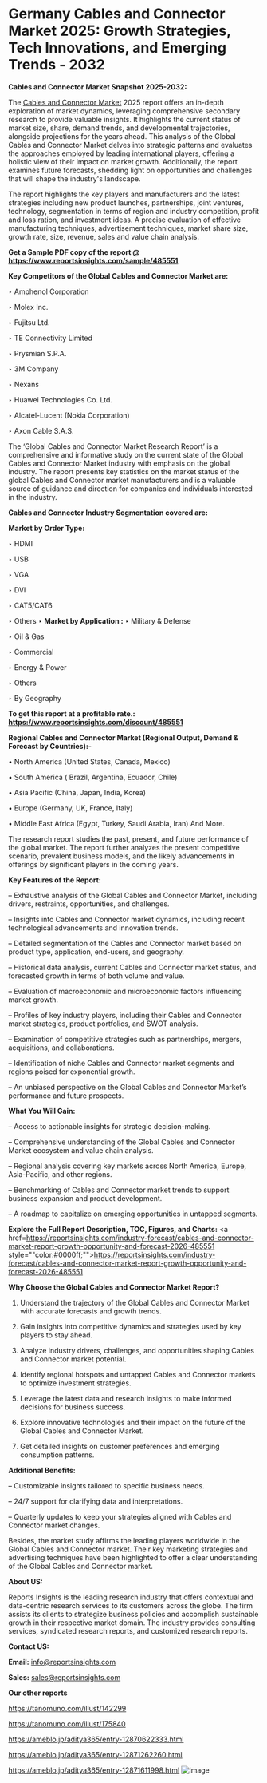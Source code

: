 # Germany Cables and Connector Market 2025: Growth Strategies, Tech Innovations, and Emerging Trends - 2032

<strong>Cables and Connector Market Snapshot 2025-2032:</strong>

The <a href=https://www.reportsinsights.com/sample/485551>Cables and Connector Market</a> 2025 report offers an in-depth exploration of market dynamics, leveraging comprehensive secondary research to provide valuable insights. It highlights the current status of market size, share, demand trends, and developmental trajectories, alongside projections for the years ahead. This analysis of the Global Cables and Connector Market delves into strategic patterns and evaluates the approaches employed by leading international players, offering a holistic view of their impact on market growth. Additionally, the report examines future forecasts, shedding light on opportunities and challenges that will shape the industry's landscape.

The report highlights the key players and manufacturers and the latest strategies including new product launches, partnerships, joint ventures, technology, segmentation in terms of region and industry competition, profit and loss ration, and investment ideas. A precise evaluation of effective manufacturing techniques, advertisement techniques, market share size, growth rate, size, revenue, sales and value chain analysis.

<strong>Get a Sample PDF copy of the report @ <a href=https://www.reportsinsights.com/sample/485551 style=color:#0000ff;>https://www.reportsinsights.com/sample/485551</a></strong>

<strong>Key Competitors of the Global Cables and Connector Market are:</strong>

‣ Amphenol Corporation

‣ Molex Inc.

‣ Fujitsu Ltd.

‣ TE Connectivity Limited

‣ Prysmian S.P.A.

‣ 3M Company

‣ Nexans

‣ Huawei Technologies Co. Ltd.

‣ Alcatel-Lucent (Nokia Corporation)

‣ Axon Cable S.A.S.

The ‘Global Cables and Connector Market Research Report’ is a comprehensive and informative study on the current state of the Global Cables and Connector Market industry with emphasis on the global industry. The report presents key statistics on the market status of the global Cables and Connector market manufacturers and is a valuable source of guidance and direction for companies and individuals interested in the industry.

<strong>Cables and Connector Industry Segmentation covered are:</strong>

<strong>Market by Order Type: </strong>

‣ HDMI

‣ USB

‣ VGA

‣ DVI

‣ CAT5/CAT6

‣ Others
‣ 
<strong>Market by Application :</strong>
‣ Military & Defense

‣ Oil & Gas

‣ Commercial

‣ Energy & Power

‣ Others

‣ By Geography

<strong>To get this report at a profitable rate.: <a href=https://www.reportsinsights.com/discount/485551 style=color:#0000ff;>https://www.reportsinsights.com/discount/485551</a></strong>

<strong>Regional Cables and Connector Market (Regional Output, Demand &amp; Forecast by Countries):-</strong>

• North America (United States, Canada, Mexico)

• South America ( Brazil, Argentina, Ecuador, Chile)

• Asia Pacific (China, Japan, India, Korea)

• Europe (Germany, UK, France, Italy)

• Middle East Africa (Egypt, Turkey, Saudi Arabia, Iran) And More.

The research report studies the past, present, and future performance of the global market. The report further analyzes the present competitive scenario, prevalent business models, and the likely advancements in offerings by significant players in the coming years.

<strong>Key Features of the Report:</strong>

– Exhaustive analysis of the Global Cables and Connector Market, including drivers, restraints, opportunities, and challenges.

– Insights into Cables and Connector market dynamics, including recent technological advancements and innovation trends.

– Detailed segmentation of the Cables and Connector market based on product type, application, end-users, and geography.

– Historical data analysis, current Cables and Connector market status, and forecasted growth in terms of both volume and value.

– Evaluation of macroeconomic and microeconomic factors influencing market growth.

– Profiles of key industry players, including their Cables and Connector market strategies, product portfolios, and SWOT analysis.

– Examination of competitive strategies such as partnerships, mergers, acquisitions, and collaborations.

– Identification of niche Cables and Connector market segments and regions poised for exponential growth.

– An unbiased perspective on the Global Cables and Connector Market’s performance and future prospects.

<strong>What You Will Gain:</strong>

– Access to actionable insights for strategic decision-making.

– Comprehensive understanding of the Global Cables and Connector Market ecosystem and value chain analysis.

– Regional analysis covering key markets across North America, Europe, Asia-Pacific, and other regions.

– Benchmarking of Cables and Connector market trends to support business expansion and product development.

– A roadmap to capitalize on emerging opportunities in untapped segments.

<strong>Explore the Full Report Description, TOC, Figures, and Charts:</strong>
<a href=https://reportsinsights.com/industry-forecast/cables-and-connector-market-report-growth-opportunity-and-forecast-2026-485551 style=""color:#0000ff;"">https://reportsinsights.com/industry-forecast/cables-and-connector-market-report-growth-opportunity-and-forecast-2026-485551</a>

<strong>Why Choose the Global Cables and Connector Market Report?</strong>

1. Understand the trajectory of the Global Cables and Connector Market with accurate forecasts and growth trends.

2. Gain insights into competitive dynamics and strategies used by key players to stay ahead.

3. Analyze industry drivers, challenges, and opportunities shaping Cables and Connector market potential.

4. Identify regional hotspots and untapped Cables and Connector markets to optimize investment strategies.

5. Leverage the latest data and research insights to make informed decisions for business success.

6. Explore innovative technologies and their impact on the future of the Global Cables and Connector Market.

7. Get detailed insights on customer preferences and emerging consumption patterns.

<strong>Additional Benefits:</strong>

– Customizable insights tailored to specific business needs.

– 24/7 support for clarifying data and interpretations.

– Quarterly updates to keep your strategies aligned with Cables and Connector market changes.

Besides, the market study affirms the leading players worldwide in the Global Cables and Connector market. Their key marketing strategies and advertising techniques have been highlighted to offer a clear understanding of the Global Cables and Connector market.

<strong><strong>About US</strong>:</strong>

Reports Insights is the leading research industry that offers contextual and data-centric research services to its customers across the globe. The firm assists its clients to strategize business policies and accomplish sustainable growth in their respective market domain. The industry provides consulting services, syndicated research reports, and customized research reports.

<strong>Contact US:</strong>

<p class=><b>Email:</b> <a href=mailto:info@reportsinsights.com>info@reportsinsights.com</a></p>
<p class=><b>Sales:</b> <a href=mailto:sales@reportsinsights.com>sales@reportsinsights.com</a></p>

<strong>Our other reports</strong>

<a href=https://tanomuno.com/illust/142299>https://tanomuno.com/illust/142299</a>

<a href=https://tanomuno.com/illust/175840>https://tanomuno.com/illust/175840</a>

<a href=https://ameblo.jp/aditya365/entry-12870622333.html>https://ameblo.jp/aditya365/entry-12870622333.html</a>

<a href=https://ameblo.jp/aditya365/entry-12871262260.html>https://ameblo.jp/aditya365/entry-12871262260.html</a>

<a href=https://ameblo.jp/aditya365/entry-12871611998.html>https://ameblo.jp/aditya365/entry-12871611998.html</a>
![image](https://github.com/user-attachments/assets/c930d1d1-bc36-4d04-82da-afe85fe86853)
